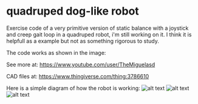 # quadruped dog-like robot
Exercise code of a very primitive version of static balance with a joystick and creep gait loop in a quadruped robot, i'm still working on it.
I think it is helpfull as a example but not as something rigorous to study.

The code works as shown in the image:

See more at: https://www.youtube.com/user/TheMiguelasd

CAD files at: https://www.thingiverse.com/thing:3786610

Here is a simple diagram of how the robot is working:
![alt text](https://github.com/miguelasd688/Quadruped-dog-like-robot/blob/master/esquema.png)
![alt text](https://github.com/miguelasd688/Quadruped-dog-like-robot/blob/master/QUADPOD%20V4%20v56.jpg)
![alt text](https://github.com/miguelasd688/Quadruped-dog-like-robot/blob/master/WhatsApp%20Image%202019-08-03%20at%2021.43.22(2).jpeg)


